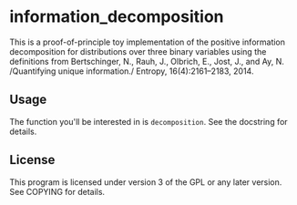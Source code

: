 information_decomposition
=========================

This is a proof-of-principle toy implementation of the positive
information decomposition for distributions over three binary
variables using the definitions from Bertschinger, N., Rauh, J.,
Olbrich, E., Jost, J., and Ay, N. /Quantifying unique information./
Entropy, 16(4):2161–2183, 2014.

Usage
-----
The function you'll be interested in is `decomposition`. See the
docstring for details.

License
-------
This program is licensed under version 3 of the GPL or any later
version. See COPYING for details.

